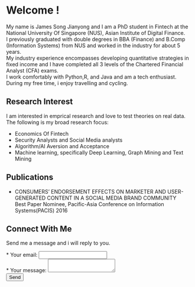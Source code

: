 # Welcome !
My name is James Song Jianyong and I am a PhD student in Fintech at the National University Of Singapore (NUS), Asian Institute of Digital Finance.<br/>
I previously graduated with double degrees in BBA (Finance) and B.Comp (Information Systems) from NUS and worked in the industry for about 5 years.<br/>
My industry experience encompasses developing quantitative strategies in fixed income and I have completed all 3 levels of the Chartered Financial Analyst (CFA) exams.<br/> 
I work comfortably with Python,R, and Java and am a tech enthusiast. <br/>
During my free time, i enjoy travelling and cycling.

## Research Interest
I am interested in emprical research and love to test theories on real data. The following is my broad research focus:
<br/>
* Economics Of Fintech
* Security Analysts and Social Media analysts
* Algorithm/AI Aversion and Acceptance
* Machine learning, specifically Deep Learning, Graph Mining and Text Mining

## Publications

* CONSUMERS’ ENDORSEMENT EFFECTS ON MARKETER AND USER-GENERATED CONTENT IN A SOCIAL MEDIA BRAND COMMUNITY <br/>
Best Paper Nominee, Pacific-Asia Conference on Information Systems(PACIS) 2016 


## Connect With Me

Send me a message and i will reply to you.
<br/>
<form action="https://formspree.io/f/xjvzgypp"
  method="POST">
  * <label>
    Your email:
    <input type="email" name="email">
  </label>
  <br/>
  * <label>
    Your message:
    <textarea name="message"></textarea>
  </label>
  <br/>
  <!-- your other form fields go here -->
  <button type="submit">Send</button>
</form>
